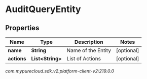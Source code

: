 # AuditQueryEntity


## Properties

| Name | Type | Description | Notes |
| ------------ | ------------- | ------------- | ------------- |
| **name** | **String** | Name of the Entity |  [optional] |
| **actions** | **List&lt;String&gt;** | List of Actions |  [optional] |




_com.mypurecloud.sdk.v2:platform-client-v2:219.0.0_
